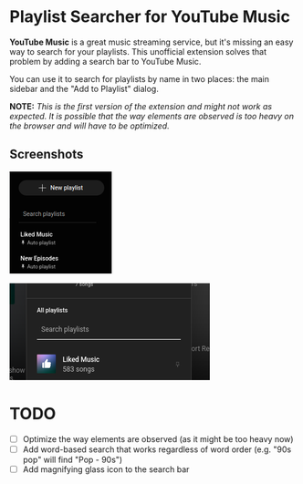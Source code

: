 # Playlist Searcher for YouTube Music

**YouTube Music** is a great music streaming service, but it's missing an easy way to search for your playlists. This unofficial extension solves that problem by adding a search bar to YouTube Music.

You can use it to search for playlists by name in two places: the main sidebar and the "Add to Playlist" dialog.

**NOTE:** _This is the first version of the extension and might not work as expected. It is possible that the way elements are observed is too heavy on the browser and will have to be optimized._

## Screenshots

![screenshot_1.png](screenshot_1.png)

![screenshot_2.png](screenshot_2.png)

# TODO

- [ ] Optimize the way elements are observed (as it might be too heavy now)
- [ ] Add word-based search that works regardless of word order (e.g. "90s pop" will find "Pop - 90s")
- [ ] Add magnifying glass icon to the search bar